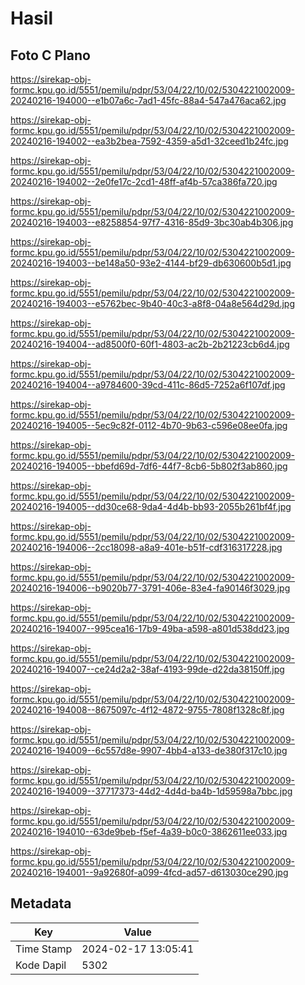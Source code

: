 # Hasil

## Foto C Plano

https://sirekap-obj-formc.kpu.go.id/5551/pemilu/pdpr/53/04/22/10/02/5304221002009-20240216-194000--e1b07a6c-7ad1-45fc-88a4-547a476aca62.jpg

https://sirekap-obj-formc.kpu.go.id/5551/pemilu/pdpr/53/04/22/10/02/5304221002009-20240216-194002--ea3b2bea-7592-4359-a5d1-32ceed1b24fc.jpg

https://sirekap-obj-formc.kpu.go.id/5551/pemilu/pdpr/53/04/22/10/02/5304221002009-20240216-194002--2e0fe17c-2cd1-48ff-af4b-57ca386fa720.jpg

https://sirekap-obj-formc.kpu.go.id/5551/pemilu/pdpr/53/04/22/10/02/5304221002009-20240216-194003--e8258854-97f7-4316-85d9-3bc30ab4b306.jpg

https://sirekap-obj-formc.kpu.go.id/5551/pemilu/pdpr/53/04/22/10/02/5304221002009-20240216-194003--be148a50-93e2-4144-bf29-db630600b5d1.jpg

https://sirekap-obj-formc.kpu.go.id/5551/pemilu/pdpr/53/04/22/10/02/5304221002009-20240216-194003--e5762bec-9b40-40c3-a8f8-04a8e564d29d.jpg

https://sirekap-obj-formc.kpu.go.id/5551/pemilu/pdpr/53/04/22/10/02/5304221002009-20240216-194004--ad8500f0-60f1-4803-ac2b-2b21223cb6d4.jpg

https://sirekap-obj-formc.kpu.go.id/5551/pemilu/pdpr/53/04/22/10/02/5304221002009-20240216-194004--a9784600-39cd-411c-86d5-7252a6f107df.jpg

https://sirekap-obj-formc.kpu.go.id/5551/pemilu/pdpr/53/04/22/10/02/5304221002009-20240216-194005--5ec9c82f-0112-4b70-9b63-c596e08ee0fa.jpg

https://sirekap-obj-formc.kpu.go.id/5551/pemilu/pdpr/53/04/22/10/02/5304221002009-20240216-194005--bbefd69d-7df6-44f7-8cb6-5b802f3ab860.jpg

https://sirekap-obj-formc.kpu.go.id/5551/pemilu/pdpr/53/04/22/10/02/5304221002009-20240216-194005--dd30ce68-9da4-4d4b-bb93-2055b261bf4f.jpg

https://sirekap-obj-formc.kpu.go.id/5551/pemilu/pdpr/53/04/22/10/02/5304221002009-20240216-194006--2cc18098-a8a9-401e-b51f-cdf316317228.jpg

https://sirekap-obj-formc.kpu.go.id/5551/pemilu/pdpr/53/04/22/10/02/5304221002009-20240216-194006--b9020b77-3791-406e-83e4-fa90146f3029.jpg

https://sirekap-obj-formc.kpu.go.id/5551/pemilu/pdpr/53/04/22/10/02/5304221002009-20240216-194007--995cea16-17b9-49ba-a598-a801d538dd23.jpg

https://sirekap-obj-formc.kpu.go.id/5551/pemilu/pdpr/53/04/22/10/02/5304221002009-20240216-194007--ce24d2a2-38af-4193-99de-d22da38150ff.jpg

https://sirekap-obj-formc.kpu.go.id/5551/pemilu/pdpr/53/04/22/10/02/5304221002009-20240216-194008--8675097c-4f12-4872-9755-7808f1328c8f.jpg

https://sirekap-obj-formc.kpu.go.id/5551/pemilu/pdpr/53/04/22/10/02/5304221002009-20240216-194009--6c557d8e-9907-4bb4-a133-de380f317c10.jpg

https://sirekap-obj-formc.kpu.go.id/5551/pemilu/pdpr/53/04/22/10/02/5304221002009-20240216-194009--37717373-44d2-4d4d-ba4b-1d59598a7bbc.jpg

https://sirekap-obj-formc.kpu.go.id/5551/pemilu/pdpr/53/04/22/10/02/5304221002009-20240216-194010--63de9beb-f5ef-4a39-b0c0-3862611ee033.jpg

https://sirekap-obj-formc.kpu.go.id/5551/pemilu/pdpr/53/04/22/10/02/5304221002009-20240216-194001--9a92680f-a099-4fcd-ad57-d613030ce290.jpg


## Metadata

| Key        | Value               |
| ---------- | ------------------- |
| Time Stamp | 2024-02-17 13:05:41 |
| Kode Dapil | 5302                |



